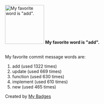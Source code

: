 <img src="https://my-badges.github.io/my-badges/favorite-word.png" alt="My favorite word is &quot;add&quot;." title="My favorite word is &quot;add&quot;." width="128">
<strong>My favorite word is &quot;add&quot;.</strong>
<br><br>

My favorite commit message words are:

1. add (used 1322 times)
2. update (used 669 times)
3. function (used 630 times)
4. implement (used 610 times)
5. new (used 465 times)


Created by <a href="https://github.com/my-badges/my-badges">My Badges</a>